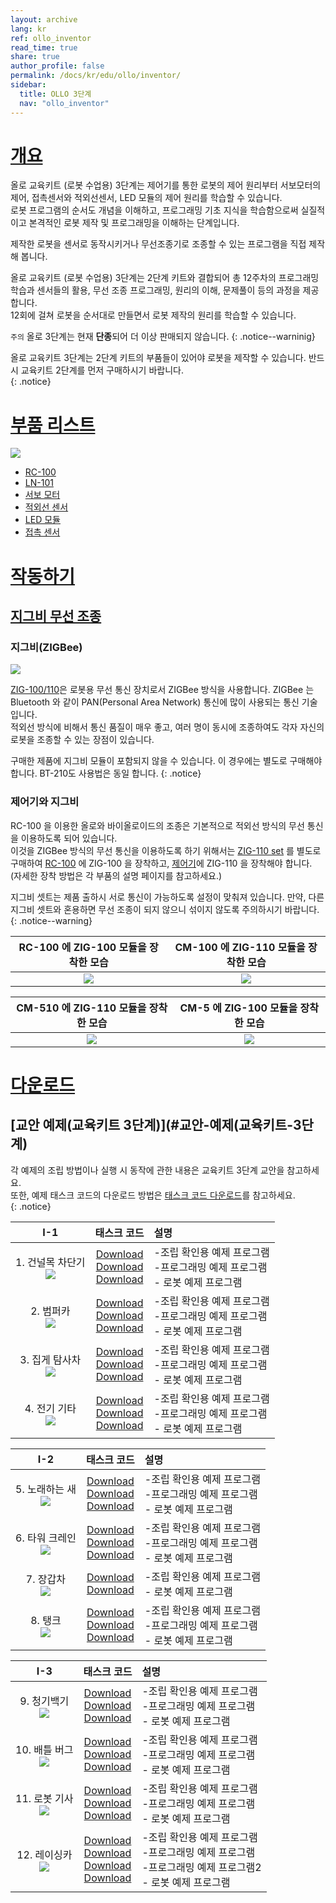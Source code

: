 ```yaml
---
layout: archive
lang: kr
ref: ollo_inventor
read_time: true
share: true
author_profile: false
permalink: /docs/kr/edu/ollo/inventor/
sidebar:
  title: OLLO 3단계
  nav: "ollo_inventor"
---
```


# [개요](#개요)

올로 교육키트 (로봇 수업용) 3단계는 제어기를 통한 로봇의 제어 원리부터 서보모터의 제어, 접촉센서와 적외선센서, LED 모듈의 제어 원리를 학습할 수 있습니다.  
로봇 프로그램의 순서도 개념을 이해하고, 프로그래밍 기초 지식을 학습함으로써 실질적이고 본격적인 로봇 제작 및 프로그래밍을 이해하는 단계입니다.

제작한 로봇을 센서로 동작시키거나 무선조종기로 조종할 수 있는 프로그램을 직접 제작해 봅니다.

올로 교육키트 (로봇 수업용) 3단계는 2단계 키트와 결합되어 총 12주차의 프로그래밍 학습과 센서들의 활용, 무선 조종 프로그래밍, 원리의 이해, 문제풀이 등의 과정을 제공합니다.  
12회에 걸쳐 로봇을 순서대로 만들면서 로봇 제작의 원리를 학습할 수 있습니다.

`주의` 올로 3단계는 현재 **단종**되어 더 이상 판매되지 않습니다.
{: .notice--warninig}

올로 교육키트 3단계는 2단계 키트의 부품들이 있어야 로봇을 제작할 수 있습니다. 반드시 교육키트 2단계를 먼저 구매하시기 바랍니다.  
{: .notice}

# [부품 리스트](#부품-리스트)

 ![](/assets/images/edu/ollo/edu_3rd_partlist_kr.png)

- [RC-100]
- [LN-101]
- [서보 모터]
- [적외선 센서]
- [LED 모듈]
- [접촉 센서]

# [작동하기](#작동하기)

## [지그비 무선 조종](#지그비-무선-조종)

### 지그비(ZIGBee)

![](/assets/images/edu/ollo/zig_100_110_kr.png)

[ZIG-100/110]은 로봇용 무선 통신 장치로서 ZIGBee 방식을 사용합니다. ZIGBee 는 Bluetooth 와 같이 PAN(Personal Area Network) 통신에 많이 사용되는 통신 기술입니다.  
적외선 방식에 비해서 통신 품질이 매우 좋고, 여러 명이 동시에 조종하여도 각자 자신의 로봇을 조종할 수 있는 장점이 있습니다.


구매한 제품에 지그비 모듈이 포함되지 않을 수 있습니다. 이 경우에는 별도로 구매해야 합니다. BT-210도 사용법은 동일 합니다.
{: .notice}

### 제어기와 지그비

RC-100 을 이용한 올로와 바이올로이드의 조종은 기본적으로 적외선 방식의 무선 통신을 이용하도록 되어 있습니다.  
이것을 ZIGBee 방식의 무선 통신을 이용하도록 하기 위해서는 [ZIG-110 set] 를 별도로 구매하여 [RC-100] 에 ZIG-100 을 장착하고, [제어기]에 ZIG-110 을 장착해야 합니다.  
(자세한 장착 방법은 각 부품의 설명 페이지를 참고하세요.)


지그비 셋트는 제품 출하시 서로 통신이 가능하도록 설정이 맞춰져 있습니다.
만약, 다른 지그비 셋트와 혼용하면 무선 조종이 되지 않으니 섞이지 않도록 주의하시기 바랍니다.   
{: .notice--warning}

|RC-100 에 ZIG-100 모듈을 장착한 모습|CM-100 에 ZIG-110 모듈을 장착한 모습|
|:-----:|:-----:|
|![](/assets/images/edu/ollo/rc-100_zig-100_insert4_kr.jpg)|![](/assets/images/edu/ollo/cm100_zig110_kr.jpg)|

|CM-510 에 ZIG-110 모듈을 장착한 모습|CM-5 에 ZIG-100 모듈을 장착한 모습|
|:-----:|:-----:|
|![](/assets/images/edu/ollo/cm510_zig110_kr.png)|![](/assets/images/edu/ollo/cm5_zig100_kr.png)|


# [다운로드](#다운로드)

## [교안 예제(교육키트 3단계)](#교안-예제(교육키트-3단계)

각 예제의 조립 방법이나 실행 시 동작에 관한 내용은 교육키트 3단계 교안을 참고하세요.   
또한, 예제 태스크 코드의 다운로드 방법은 [태스크 코드 다운로드]를 참고하세요.  
{: .notice}

|I-1|태스크 코드|설명|
| :---: | :-----: | :--- |
|1. 건널목 차단기<br />![](/assets/images/edu/ollo/l3_crossing-gate_kr.jpg)|[Download][I-1-1_1]<br />[Download][I-1-1_2]<br />[Download][I-1-1_3]|-조립 확인용 예제 프로그램<br />-프로그래밍 예제 프로그램<br />- 로봇 예제 프로그램|
|2. 범퍼카<br /> ![](/assets/images/edu/ollo/l3_bump-car_kr.jpg)|[Download][I-1-2_1]<br />[Download][I-1-2_2]<br />[Download][I-1-2_3]|-조립 확인용 예제 프로그램<br />-프로그래밍 예제 프로그램<br />- 로봇 예제 프로그램|
|3. 집게 탐사차<br />![](/assets/images/edu/ollo/l3_probing_car_kr.jpg)|[Download][I-1-3_1]<br />[Download][I-1-3_2]<br />[Download][I-1-3_3]|-조립 확인용 예제 프로그램<br />-프로그래밍 예제 프로그램<br />- 로봇 예제 프로그램|
|4. 전기 기타<br />![](/assets/images/edu/ollo/l3_guitar_kr.jpg)|[Download][I-1-4_1]<br />[Download][I-1-4_2]<br />[Download][I-1-4_3]|-조립 확인용 예제 프로그램<br />-프로그래밍 예제 프로그램<br />- 로봇 예제 프로그램|

|I-2|태스크 코드|설명|
| :---: | :-----: | :--- |
|5. 노래하는 새<br />![](/assets/images/edu/ollo/l3_bird_kr.jpg)|[Download][I-2-1_1]<br />[Download][I-2-1_2]<br />[Download][I-2-1_3]|-조립 확인용 예제 프로그램<br />-프로그래밍 예제 프로그램<br />- 로봇 예제 프로그램|
|6. 타워 크레인<br />![](/assets/images/edu/ollo/l3_crane_kr.jpg)|[Download][I-2-2_1]<br />[Download][I-2-2_2]<br />[Download][I-2-2_3]|-조립 확인용 예제 프로그램<br />-프로그래밍 예제 프로그램<br />- 로봇 예제 프로그램|
|7. 장갑차<br />![](/assets/images/edu/ollo/l3_combatcar_kr.jpg)|[Download][I-2-3_1]<br />[Download][I-2-3_3]|-조립 확인용 예제 프로그램<br />- 로봇 예제 프로그램|
|8. 탱크<br />![](/assets/images/edu/ollo/l3_tank_kr.jpg)|[Download][I-2-4_1]<br />[Download][I-2-4_2]<br />[Download][I-2-4_3]|-조립 확인용 예제 프로그램<br />-프로그래밍 예제 프로그램<br />- 로봇 예제 프로그램|

|I-3|태스크 코드|설명|
| :---: | :-----: | :--- |
|9. 청기백기<br />![](/assets/images/edu/ollo/l3_flag-guy_kr.jpg)|[Download][I-3-1_1]<br />[Download][I-3-1_2]<br />[Download][I-3-1_3]|-조립 확인용 예제 프로그램<br />-프로그래밍 예제 프로그램<br />- 로봇 예제 프로그램|
|10. 배틀 버그<br />![](/assets/images/edu/ollo/l3_battlebug_kr.jpg)|[Download][I-3-2_1]<br />[Download][I-3-2_2]<br />[Download][I-3-2_3]|-조립 확인용 예제 프로그램<br />-프로그래밍 예제 프로그램<br />- 로봇 예제 프로그램|
|11. 로봇 기사<br />![](/assets/images/edu/ollo/l3_retoma_kr.jpg)|[Download][I-3-3_1]<br />[Download][I-3-3_2]<br />[Download][I-3-3_3]|-조립 확인용 예제 프로그램<br />-프로그래밍 예제 프로그램<br />- 로봇 예제 프로그램|
|12. 레이싱카<br />![](/assets/images/edu/ollo/l3_racing_car_kr.jpg)|[Download][I-3-4_1]<br />[Download][I-3-4_2]<br />[Download][I-3-4_3]<br />[Download][I-3-4_4]|-조립 확인용 예제 프로그램<br />-프로그래밍 예제 프로그램<br />-프로그래밍 예제 프로그램2<br />- 로봇 예제 프로그램|



[RC-100]: /docs/kr/parts/communication/rc-100/
[LN-101]: /docs/kr/parts/interface/ln-101/
[서보 모터]: /docs/kr/parts/motor/servo_motor/
[적외선 센서]: /docs/kr/parts/sensor/irss-10/
[LED 모듈]: /docs/kr/parts/display/lm-10/
[접촉 센서]: /docs/kr/parts/sensor/ts-10/
[ZIG-100/110]: /docs/kr/parts/communication/zig-110/
[ZIG-110 set]: /docs/kr/parts/communication/zig-110/
[제어기]: /docs/kr/parts/controller/controller_compatibility/
[태스크 코드 다운로드]: /docs/kr/faq/download_task_code/
[I-1-1_1]: http://support.robotis.com/ko/baggage_files/ollo/edu_3rd/ollo_l3_crossinggateasm_kr.tsk
[I-1-1_2]: http://support.robotis.com/ko/baggage_files/ollo/edu_3rd/ollo_l3_crossinggateexam_kr.tsk
[I-1-1_3]: http://support.robotis.com/ko/baggage_files/ollo/edu_3rd/ollo_l3_crossinggate_kr.tsk
[I-1-2_1]: http://support.robotis.com/ko/baggage_files/ollo/edu_3rd/ollo_l3_bumpcarasm_kr.tsk
[I-1-2_2]: http://support.robotis.com/ko/baggage_files/ollo/edu_3rd/ollo_l3_bumpcarexam_kr.tsk
[I-1-2_3]: http://support.robotis.com/ko/baggage_files/ollo/edu_3rd/ollo_l3_bumpcar_kr.tsk
[I-1-3_1]: http://support.robotis.com/ko/baggage_files/ollo/edu_3rd/ollo_l3_probingcarasm_kr.tsk
[I-1-3_2]: http://support.robotis.com/ko/baggage_files/ollo/edu_3rd/ollo_l3_probingcarexam_kr.tsk
[I-1-3_3]: http://support.robotis.com/ko/baggage_files/ollo/edu_3rd/ollo_l3_probingcar_kr.tsk
[I-1-4_1]: http://support.robotis.com/ko/baggage_files/ollo/edu_3rd/ollo_l3_guitarasm_kr.tsk
[I-1-4_2]: http://support.robotis.com/ko/baggage_files/ollo/edu_3rd/ollo_l3_guitarexam_kr.tsk
[I-1-4_3]: http://support.robotis.com/ko/baggage_files/ollo/edu_3rd/ollo_l3_guitar_kr.tsk
[I-2-1_1]: http://support.robotis.com/ko/baggage_files/ollo/edu_3rd/ollo_l3_birdasm_kr.tsk
[I-2-1_2]: http://support.robotis.com/ko/baggage_files/ollo/edu_3rd/ollo_l3_birdexam_kr.tsk
[I-2-1_3]: http://support.robotis.com/ko/baggage_files/ollo/edu_3rd/ollo_l3_bird_kr.tsk
[I-2-2_1]: http://support.robotis.com/ko/baggage_files/ollo/edu_3rd/ollo_l3_craneasm_kr.tsk
[I-2-2_2]: http://support.robotis.com/ko/baggage_files/ollo/edu_3rd/ollo_l3_craneexam_kr.tsk
[I-2-2_3]: http://support.robotis.com/ko/baggage_files/ollo/edu_3rd/ollo_l3_crane_kr.tsk
[I-2-3_1]: http://support.robotis.com/ko/baggage_files/ollo/edu_3rd/ollo_l3_combatcarasm_kr.tsk
[I-2-3_3]: http://support.robotis.com/ko/baggage_files/ollo/edu_3rd/ollo_l3_combatcar_kr.tsk
[I-2-4_1]: http://support.robotis.com/ko/baggage_files/ollo/edu_3rd/ollo_l3_tankasm_kr.tsk
[I-2-4_2]: http://support.robotis.com/ko/baggage_files/ollo/edu_3rd/ollo_l3_tankexam_kr.tsk
[I-2-4_3]: http://support.robotis.com/ko/baggage_files/ollo/edu_3rd/ollo_l3_tank_kr.tsk
[I-3-1_1]: http://support.robotis.com/ko/baggage_files/ollo/edu_3rd/ollo_l3_flaggameasm_kr.tsk
[I-3-1_2]: http://support.robotis.com/ko/baggage_files/ollo/edu_3rd/ollo_l3_flaggameexam_kr.tsk
[I-3-1_3]: http://support.robotis.com/ko/baggage_files/ollo/edu_3rd/ollo_l3_flaggame_kr.tsk
[I-3-2_1]: http://support.robotis.com/ko/baggage_files/ollo/edu_3rd/ollo_l3_battlebugasm_kr.tsk
[I-3-2_2]: http://support.robotis.com/ko/baggage_files/ollo/edu_3rd/ollo_l3_battlebugexam_kr.tsk
[I-3-2_3]: http://support.robotis.com/ko/baggage_files/ollo/edu_3rd/ollo_l3_battlebug_kr.tsk
[I-3-3_1]: http://support.robotis.com/ko/baggage_files/ollo/edu_3rd/ollo_l3_knightasm_kr.tsk
[I-3-3_2]: http://support.robotis.com/ko/baggage_files/ollo/edu_3rd/ollo_l3_knightexam_kr.tsk
[I-3-3_3]: http://support.robotis.com/ko/baggage_files/ollo/edu_3rd/ollo_l3_knight_kr.tsk
[I-3-4_1]: http://support.robotis.com/ko/baggage_files/ollo/edu_3rd/ollo_l3_racingcarasm_kr.tsk
[I-3-4_2]: http://support.robotis.com/ko/baggage_files/ollo/edu_3rd/ollo_l3_racingcarexam1_kr.tsk
[I-3-4_3]: http://support.robotis.com/ko/baggage_files/ollo/edu_3rd/ollo_l3_racingcarexam2_kr.tsk
[I-3-4_4]: http://support.robotis.com/ko/baggage_files/ollo/edu_3rd/ollo_l3_racingcar_kr.tsk
